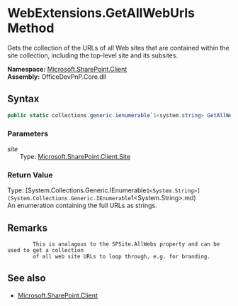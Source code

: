 # WebExtensions.GetAllWebUrls Method  
Gets the collection of the URLs of all Web sites that are contained within the site collection, 
            including the top-level site and its subsites.  

**Namespace:** [Microsoft.SharePoint.Client](Microsoft.SharePoint.Client.md)  
**Assembly:** OfficeDevPnP.Core.dll  
## Syntax
```C#
public static collections.generic.ienumerable`1<system.string> GetAllWebUrls(Site site)
```
### Parameters
*site*  
&emsp;&emsp;Type: [Microsoft.SharePoint.Client.Site](Microsoft.SharePoint.Client.Site.md) 
&emsp;&emsp;  
  
### Return Value
Type: [System.Collections.Generic.IEnumerable`1<System.String>](System.Collections.Generic.IEnumerable`1<System.String>.md)  
An enumeration containing the full URLs as strings.

## Remarks 

            This is analagous to the SPSite.AllWebs property and can be used to get a collection
            of all web site URLs to loop through, e.g. for branding.
            
## See also
- [Microsoft.SharePoint.Client](Microsoft.SharePoint.Client.md)
